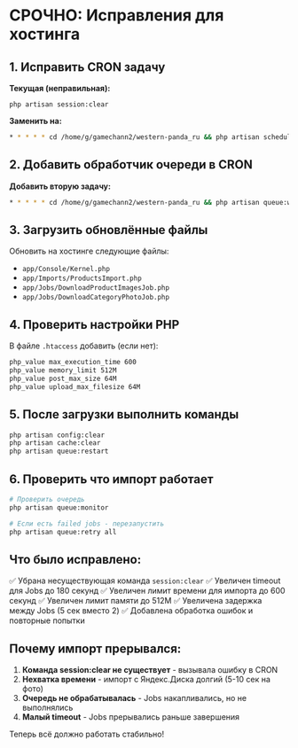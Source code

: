 # СРОЧНО: Исправления для хостинга

## 1. Исправить CRON задачу

**Текущая (неправильная):**
```
php artisan session:clear
```

**Заменить на:**
```bash
* * * * * cd /home/g/gamechann2/western-panda_ru && php artisan schedule:run >> /dev/null 2>&1
```

## 2. Добавить обработчик очереди в CRON

**Добавить вторую задачу:**
```bash
* * * * * cd /home/g/gamechann2/western-panda_ru && php artisan queue:work database --stop-when-empty --max-time=300 --tries=3 --timeout=180 >> /dev/null 2>&1
```

## 3. Загрузить обновлённые файлы

Обновить на хостинге следующие файлы:
- `app/Console/Kernel.php`
- `app/Imports/ProductsImport.php`
- `app/Jobs/DownloadProductImagesJob.php`
- `app/Jobs/DownloadCategoryPhotoJob.php`

## 4. Проверить настройки PHP

В файле `.htaccess` добавить (если нет):
```apache
php_value max_execution_time 600
php_value memory_limit 512M
php_value post_max_size 64M
php_value upload_max_filesize 64M
```

## 5. После загрузки выполнить команды

```bash
php artisan config:clear
php artisan cache:clear
php artisan queue:restart
```

## 6. Проверить что импорт работает

```bash
# Проверить очередь
php artisan queue:monitor

# Если есть failed jobs - перезапустить
php artisan queue:retry all
```

## Что было исправлено:

✅ Убрана несуществующая команда `session:clear`
✅ Увеличен timeout для Jobs до 180 секунд
✅ Увеличен лимит времени для импорта до 600 секунд
✅ Увеличен лимит памяти до 512M
✅ Увеличена задержка между Jobs (5 сек вместо 2)
✅ Добавлена обработка ошибок и повторные попытки

## Почему импорт прерывался:

1. **Команда session:clear не существует** - вызывала ошибку в CRON
2. **Нехватка времени** - импорт с Яндекс.Диска долгий (5-10 сек на фото)
3. **Очередь не обрабатывалась** - Jobs накапливались, но не выполнялись
4. **Малый timeout** - Jobs прерывались раньше завершения

Теперь всё должно работать стабильно!
